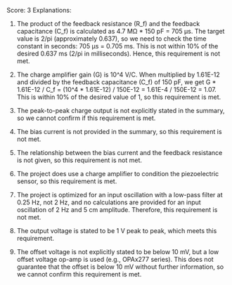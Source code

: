 Score: 3
Explanations: 
1. The product of the feedback resistance (R_f) and the feedback capacitance (C_f) is calculated as 4.7 MΩ * 150 pF = 705 µs. The target value is 2/pi (approximately 0.637), so we need to check the time constant in seconds: 705 µs = 0.705 ms. This is not within 10% of the desired 0.637 ms (2/pi in milliseconds). Hence, this requirement is not met.

2. The charge amplifier gain (G) is 10^4 V/C. When multiplied by 1.61E-12 and divided by the feedback capacitance (C_f) of 150 pF, we get G * 1.61E-12 / C_f = (10^4 * 1.61E-12) / 150E-12 = 1.61E-4 / 150E-12 = 1.07. This is within 10% of the desired value of 1, so this requirement is met.

3. The peak-to-peak charge output is not explicitly stated in the summary, so we cannot confirm if this requirement is met.

4. The bias current is not provided in the summary, so this requirement is not met.

5. The relationship between the bias current and the feedback resistance is not given, so this requirement is not met.

6. The project does use a charge amplifier to condition the piezoelectric sensor, so this requirement is met.

7. The project is optimized for an input oscillation with a low-pass filter at 0.25 Hz, not 2 Hz, and no calculations are provided for an input oscillation of 2 Hz and 5 cm amplitude. Therefore, this requirement is not met.

8. The output voltage is stated to be 1 V peak to peak, which meets this requirement.

9. The offset voltage is not explicitly stated to be below 10 mV, but a low offset voltage op-amp is used (e.g., OPAx277 series). This does not guarantee that the offset is below 10 mV without further information, so we cannot confirm this requirement is met.